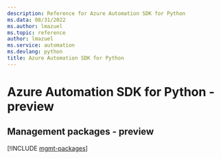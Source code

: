 ```yaml
---
description: Reference for Azure Automation SDK for Python
ms.data: 08/31/2022
ms.author: lmazuel
ms.topic: reference
author: lmazuel
ms.service: automation
ms.devlang: python
title: Azure Automation SDK for Python
---
```

# Azure Automation SDK for Python - preview

## Management packages - preview
[!INCLUDE [mgmt-packages](automation-mgmt-index.md)]